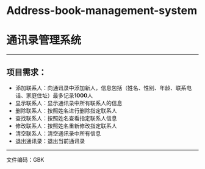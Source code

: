 # Address-book-management-system
通讯录管理系统
====
***
项目需求：
---
+ 添加联系人：向通讯录中添加新人，信息包括（姓名、性别、年龄、联系电话、家庭住址）最多记录**1000**人
+ 显示联系人：显示通讯录中所有联系人的信息
+ 删除联系人：按照姓名进行删除指定联系人
+ 查找联系人：按照姓名查看指定联系人信息
+ 修改联系人：按照姓名重新修改指定联系人
+ 清空联系人：清空通讯录中所有信息
+ 退出通讯录：退出当前通讯录
***
文件编码：GBK
